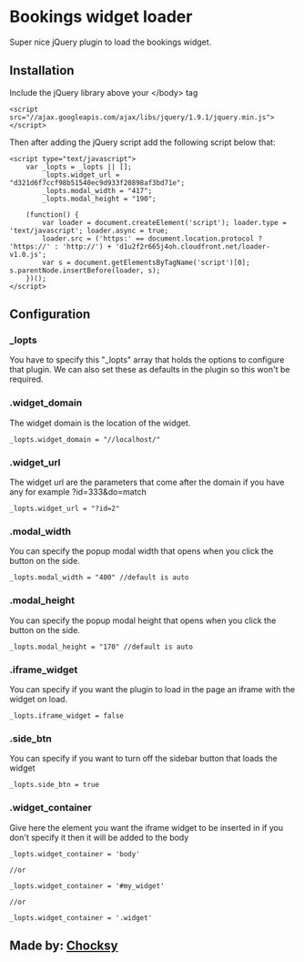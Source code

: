 # Bookings widget loader

Super nice jQuery plugin to load the bookings widget.

## Installation

Include the jQuery library above your &lt;/body&gt; tag 

	<script src="//ajax.googleapis.com/ajax/libs/jquery/1.9.1/jquery.min.js"></script>

Then after adding the jQuery script add the following script below that:

  	<script type="text/javascript">
	    var _lopts = _lopts || [];
	        _lopts.widget_url = "d321d6f7ccf98b51540ec9d933f20898af3bd71e";
        	_lopts.modal_width = "417";
        	_lopts.modal_height = "190";

	    (function() {
	        var loader = document.createElement('script'); loader.type = 'text/javascript'; loader.async = true;
	        loader.src = ('https:' == document.location.protocol ? 'https://' : 'http://') + 'd1u2f2r665j4oh.cloudfront.net/loader-v1.0.js';
	        var s = document.getElementsByTagName('script')[0]; s.parentNode.insertBefore(loader, s);
	    })();
	</script>   


## Configuration

### _lopts

You have to specify this "_lopts" array that holds the options to configure that plugin. We can also set these as defaults in the plugin so this won't be required.

### .widget_domain

The widget domain is the location of the widget.

	_lopts.widget_domain = "//localhost/"

### .widget_url

The widget url are the parameters that come after the domain if you have any for example ?id=333&do=match

	_lopts.widget_url = "?id=2"

### .modal_width

You can specify the popup modal width that opens when you click the button on the side.

	_lopts.modal_width = "400" //default is auto

### .modal_height

You can specify the popup modal height that opens when you click the button on the side.

	_lopts.modal_height = "170" //default is auto

### .iframe_widget

You can specify if you want the plugin to load in the page an iframe with the widget on load.

	_lopts.iframe_widget = false

### .side_btn

You can specify if you want to turn off the sidebar button that loads the widget

	_lopts.side_btn = true

### .widget_container

Give here the element you want the iframe widget to be inserted in if you don't specify it then it will be added to the body

	_lopts.widget_container = 'body' 

	//or 

	_lopts.widget_container = '#my_widget'

	//or

	_lopts.widget_container = '.widget'


## Made by: [Chocksy](http://github.com/Chocksy)

